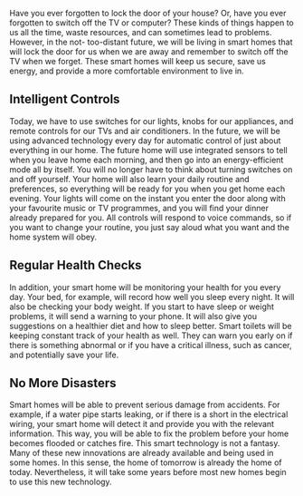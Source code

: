 Have you ever forgotten to lock the door of your house? Or, have you ever forgotten to switch off the TV or computer? These kinds of things happen to us all the time, waste resources, and can sometimes lead to problems. However, in the not- too-distant future, we will be living in smart homes that will lock the door for us when we are away and remember to switch off the TV when we forget. These smart homes will keep us secure, save us energy, and provide a more comfortable environment to live in.
## Intelligent Controls
Today, we have to use switches for our lights, knobs for our appliances, and remote controls for our TVs and air conditioners. In the future, we will be using advanced technology every day for automatic control of just about everything in our home. The future home will use integrated sensors to tell when you leave home each morning, and then go into an energy-efficient mode all by itself. You will no longer have to think about turning switches on and off yourself. Your home will also learn your daily routine and preferences, so everything will be ready for you when you get home each evening. Your lights will come on the instant you enter the door along with your favourite music or TV programmes, and you will find your dinner already prepared for you. All controls will respond to voice commands, so if you want to change your routine, you just say aloud what you want and the home system will obey.
## Regular Health Checks
In addition, your smart home will be monitoring your health for you every day.
Your bed, for example, will record how well you sleep every night. It will also be checking your body weight. If you start to have sleep or weight problems, it will send a warning to your phone. It will also give you suggestions on a healthier diet and how to sleep better. Smart toilets will be keeping constant track of your health as well. They can warn you early on if there is something abnormal or if you have a critical illness, such as cancer, and potentially save your life.
## No More Disasters
Smart homes will be able to prevent serious damage from accidents. For example, if a water pipe starts leaking, or if there is a short in the electrical wiring, your smart home will detect it and provide you with the relevant information. This way, you will be able to fix the problem before your home becomes flooded or catches fire.
This smart technology is not a fantasy. Many of these new innovations are already available and being used in some homes. In this sense, the home of tomorrow is already the home of today. Nevertheless, it will take some years before most new homes begin to use this new technology.